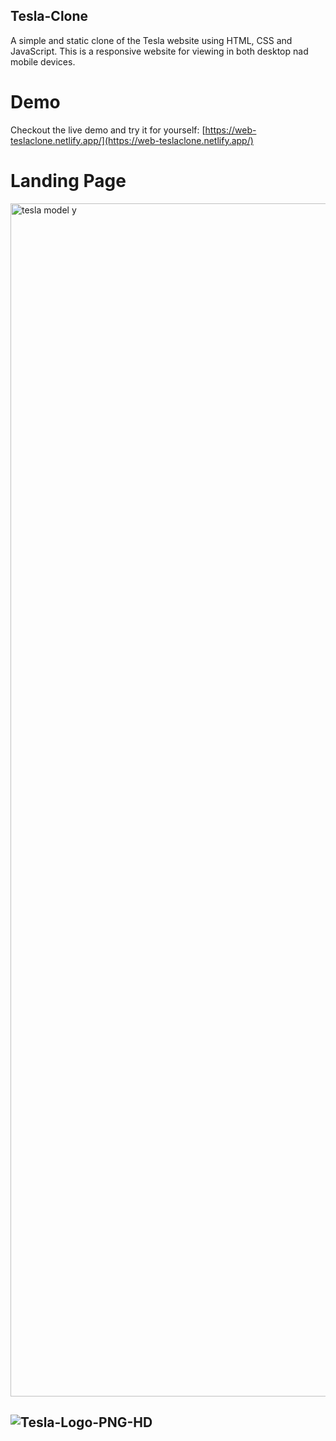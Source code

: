 ## Tesla-Clone
A simple and static clone of the Tesla website using HTML, CSS and JavaScript. This is a responsive website for viewing in both desktop nad mobile devices.

# Demo
Checkout the live demo and try it for yourself: [https://web-teslaclone.netlify.app/](https://web-teslaclone.netlify.app/)

# Landing Page
<img width="1909" alt="tesla model y" src="https://github.com/TheHamzaDev/Tesla-Clone/assets/143728239/4a0321e0-0dcd-4dda-abee-1f8835e04700">

<br/>

## ![Tesla-Logo-PNG-HD](https://github.com/TheHamzaDev/Tesla-Clone/assets/143728239/99452f80-096c-4c48-a004-040e900f8fb8)




